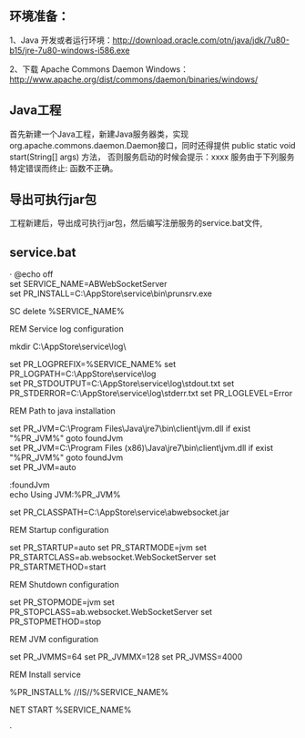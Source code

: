 ## 环境准备：

  1、Java 开发或者运行环境：http://download.oracle.com/otn/java/jdk/7u80-b15/jre-7u80-windows-i586.exe
  
  2、下载 Apache Commons Daemon Windows：http://www.apache.org/dist/commons/daemon/binaries/windows/
 
## Java工程

首先新建一个Java工程，新建Java服务器类，实现org.apache.commons.daemon.Daemon接口，同时还得提供 public static void start(String[] args) 方法，
否则服务启动的时候会提示：xxxx 服务由于下列服务特定错误而终止: 函数不正确。

## 导出可执行jar包

工程新建后，导出成可执行jar包，然后编写注册服务的service.bat文件,

## service.bat
·
@echo off  
set SERVICE_NAME=ABWebSocketServer  
set PR_INSTALL=C:\AppStore\service\bin\prunsrv.exe  

SC delete %SERVICE_NAME%

REM Service log configuration

mkdir C:\AppStore\service\log\

set PR_LOGPREFIX=%SERVICE_NAME%
set PR_LOGPATH=C:\AppStore\service\log\
set PR_STDOUTPUT=C:\AppStore\service\log\stdout.txt
set PR_STDERROR=C:\AppStore\service\log\stderr.txt
set PR_LOGLEVEL=Error

REM Path to java installation

set PR_JVM=C:\Program Files\Java\jre7\bin\client\jvm.dll
if exist "%PR_JVM%" goto foundJvm  
set PR_JVM=C:\Program Files (x86)\Java\jre7\bin\client\jvm.dll
if exist "%PR_JVM%" goto foundJvm  
set PR_JVM=auto  

:foundJvm  
echo Using JVM:%PR_JVM% 

set PR_CLASSPATH=C:\AppStore\service\abwebsocket.jar

REM Startup configuration

set PR_STARTUP=auto
set PR_STARTMODE=jvm
set PR_STARTCLASS=ab.websocket.WebSocketServer
set PR_STARTMETHOD=start

REM Shutdown configuration

set PR_STOPMODE=jvm
set PR_STOPCLASS=ab.websocket.WebSocketServer
set PR_STOPMETHOD=stop

REM JVM configuration

set PR_JVMMS=64
set PR_JVMMX=128
set PR_JVMSS=4000

REM Install service

%PR_INSTALL% //IS//%SERVICE_NAME%

NET START %SERVICE_NAME%

·

